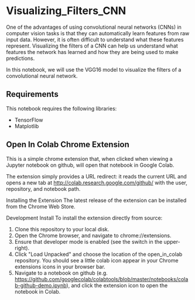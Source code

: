 # Visualizing_Filters_CNN

One of the advantages of using convolutional neural networks (CNNs) in computer vision tasks is that they can automatically learn features from raw input data. However, it is often difficult to understand what these features represent. Visualizing the filters of a CNN can help us understand what features the network has learned and how they are being used to make predictions.

In this notebook, we will use the VGG16 model to visualize the filters of a convolutional neural network.

## Requirements
This notebook requires the following libraries:

- TensorFlow
- Matplotlib

## Open In Colab Chrome Extension
This is a simple chrome extension that, when clicked when viewing a Jupyter notebook on github, will open that notebook in Google Colab.

The extension simply provides a URL redirect: it reads the current URL and opens a new tab at http://colab.research.google.com/github/ with the user, repository, and notebook path.

Installing the Extension
The latest release of the extension can be installed from the Chrome Web Store.

Development Install
To install the extension directly from source:

1. Clone this repository to your local disk.
2. Open the Chrome browser, and navigate to chrome://extensions.
3. Ensure that developer mode is enabled (see the switch in the upper-right).
4. Click "Load Unpacked" and choose the location of the open_in_colab repository. You should see a little colab icon appear in your Chrome extensions icons in your browser bar.
5. Navigate to a notebook on github (e.g. https://github.com/googlecolab/colabtools/blob/master/notebooks/colab-github-demo.ipynb), and click the extension icon to open the notebook in Colab.
